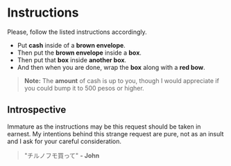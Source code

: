 # Instructions
Please, follow the listed instructions accordingly.

- Put **cash** inside of a **brown envelope**.
- Then put the **brown envelope** inside a **box**.
- Then put that **box** inside **another box**.
- And then when you are done, wrap the **box** along with a **red bow**.
> **Note:** The **amount** of cash is up to you, though I would appreciate if you could bump it to 500 pesos or higher.


## Introspective

Immature as the instructions may be this request should be taken in earnest. My intentions behind this strange request are pure, not as an insult and I ask for your careful consideration.

> "チルノフモ買って" **- John**
